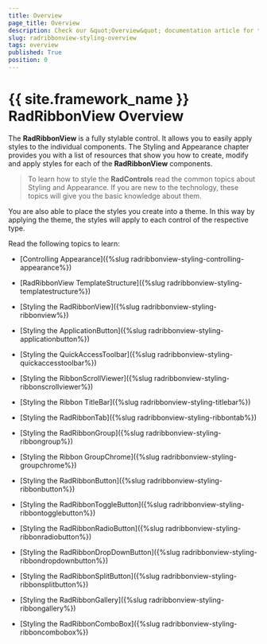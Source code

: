 ```yaml
---
title: Overview
page_title: Overview
description: Check our &quot;Overview&quot; documentation article for the RadRibbonView {{ site.framework_name }} control.
slug: radribbonview-styling-overview
tags: overview
published: True
position: 0
---
```


# {{ site.framework_name }} RadRibbonView Overview

The __RadRibbonView__ is a fully stylable control. It allows you to easily apply styles to the individual components. The Styling and Appearance chapter provides you with a list of resources that show you how to create, modify and apply styles for each of the __RadRibbonView__ components.				

>To learn how to style the __RadControls__ read the common topics about Styling and Appearance. If you are new to the technology, these topics will give you the basic knowledge about them.					

You are also able to place the styles you create into a theme. In this way by applying the theme, the styles will apply to each control of the respective type. 

Read the following topics to learn:
* [Controlling Appearance]({%slug radribbonview-styling-controlling-appearance%})

* [RadRibbonView TemplateStructure]({%slug radribbonview-styling-templatestructure%})

* [Styling the RadRibbonView]({%slug radribbonview-styling-ribbonview%})

* [Styling the ApplicationButton]({%slug radribbonview-styling-applicationbutton%})

* [Styling the QuickAccessToolbar]({%slug radribbonview-styling-quickaccesstoolbar%})

* [Styling the RibbonScrollViewer]({%slug radribbonview-styling-ribbonscrollviewer%})

* [Styling the Ribbon TitleBar]({%slug radribbonview-styling-titlebar%})

* [Styling the RadRibbonTab]({%slug radribbonview-styling-ribbontab%})

* [Styling the RadRibbonGroup]({%slug radribbonview-styling-ribbongroup%})

* [Styling the Ribbon GroupChrome]({%slug radribbonview-styling-groupchrome%})

* [Styling the RadRibbonButton]({%slug radribbonview-styling-ribbonbutton%})

* [Styling the RadRibbonToggleButton]({%slug radribbonview-styling-ribbontogglebutton%})

* [Styling the RadRibbonRadioButton]({%slug radribbonview-styling-ribbonradiobutton%})

* [Styling the RadRibbonDropDownButton]({%slug radribbonview-styling-ribbondropdownbutton%})

* [Styling the RadRibbonSplitButton]({%slug radribbonview-styling-ribbonsplitbutton%})

* [Styling the RadRibbonGallery]({%slug radribbonview-styling-ribbongallery%})

* [Styling the RadRibbonComboBox]({%slug radribbonview-styling-ribboncombobox%})
